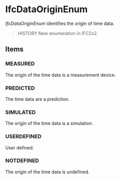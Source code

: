 # IfcDataOriginEnum

_IfcDataOriginEnum_ identifies the origin of time data.
<!-- end of short definition -->


> HISTORY New enumeration in IFC2x2.
>

## Items

### MEASURED
The origin of the time data is a measurement device.

### PREDICTED
The time data are a prediction.

### SIMULATED
The origin of the time data is a simulation.

### USERDEFINED
User defined.

### NOTDEFINED
The origin of the time data is undefined.
